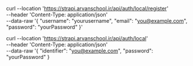 curl --location 'https://strapi.arvanschool.ir/api/auth/local/register' \
--header 'Content-Type: application/json' \
--data-raw '{
"username": "yourusername",
"email": "you@example.com",
"password": "yourPassword"
}'
<!-- ---------------------------- -->
curl --location 'https://strapi.arvanschool.ir/api/auth/local' \
--header 'Content-Type: application/json' \
--data-raw '{
"identifier": "you@example.com",
"password": "yourPassword"
}